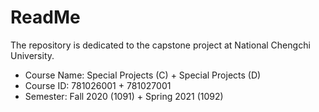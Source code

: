 # ReadMe

The repository is dedicated to the capstone project at National Chengchi University.
* Course Name: Special Projects (C) + Special Projects (D)
* Course ID: 781026001 + 781027001
* Semester: Fall 2020 (1091) + Spring 2021 (1092)
